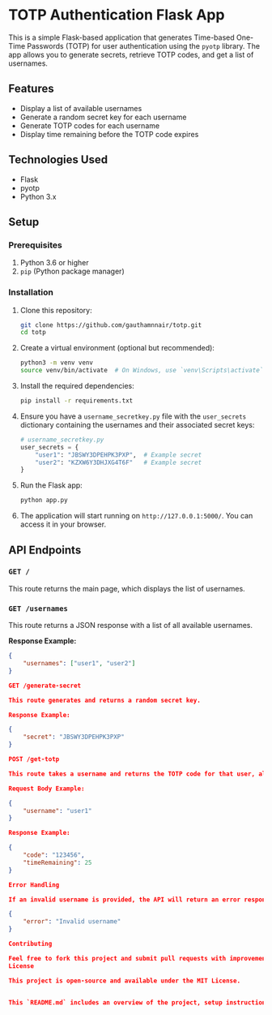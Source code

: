 # TOTP Authentication Flask App

This is a simple Flask-based application that generates Time-based One-Time Passwords (TOTP) for user authentication using the `pyotp` library. The app allows you to generate secrets, retrieve TOTP codes, and get a list of usernames.

## Features

- Display a list of available usernames
- Generate a random secret key for each username
- Generate TOTP codes for each username
- Display time remaining before the TOTP code expires

## Technologies Used

- Flask
- pyotp
- Python 3.x

## Setup

### Prerequisites

1. Python 3.6 or higher
2. `pip` (Python package manager)

### Installation

1. Clone this repository:

    ```bash
    git clone https://github.com/gauthamnnair/totp.git
    cd totp
    ```

2. Create a virtual environment (optional but recommended):

    ```bash
    python3 -m venv venv
    source venv/bin/activate  # On Windows, use `venv\Scripts\activate`
    ```

3. Install the required dependencies:

    ```bash
    pip install -r requirements.txt
    ```

4. Ensure you have a `username_secretkey.py` file with the `user_secrets` dictionary containing the usernames and their associated secret keys:

    ```python
    # username_secretkey.py
    user_secrets = {
        "user1": "JBSWY3DPEHPK3PXP",  # Example secret
        "user2": "KZXW6Y3DHJXG4T6F"   # Example secret
    }
    ```

5. Run the Flask app:

    ```bash
    python app.py
    ```

6. The application will start running on `http://127.0.0.1:5000/`. You can access it in your browser.

## API Endpoints

### `GET /`

This route returns the main page, which displays the list of usernames.

### `GET /usernames`

This route returns a JSON response with a list of all available usernames.

**Response Example:**

```json
{
    "usernames": ["user1", "user2"]
}

GET /generate-secret

This route generates and returns a random secret key.

Response Example:

{
    "secret": "JBSWY3DPEHPK3PXP"
}

POST /get-totp

This route takes a username and returns the TOTP code for that user, along with the time remaining before the code expires.

Request Body Example:

{
    "username": "user1"
}

Response Example:

{
    "code": "123456",
    "timeRemaining": 25
}

Error Handling

If an invalid username is provided, the API will return an error response:

{
    "error": "Invalid username"
}

Contributing

Feel free to fork this project and submit pull requests with improvements or bug fixes.
License

This project is open-source and available under the MIT License.


This `README.md` includes an overview of the project, setup instructions, API endpoints, and error handling details, which should help any user get started with your project quickly.

